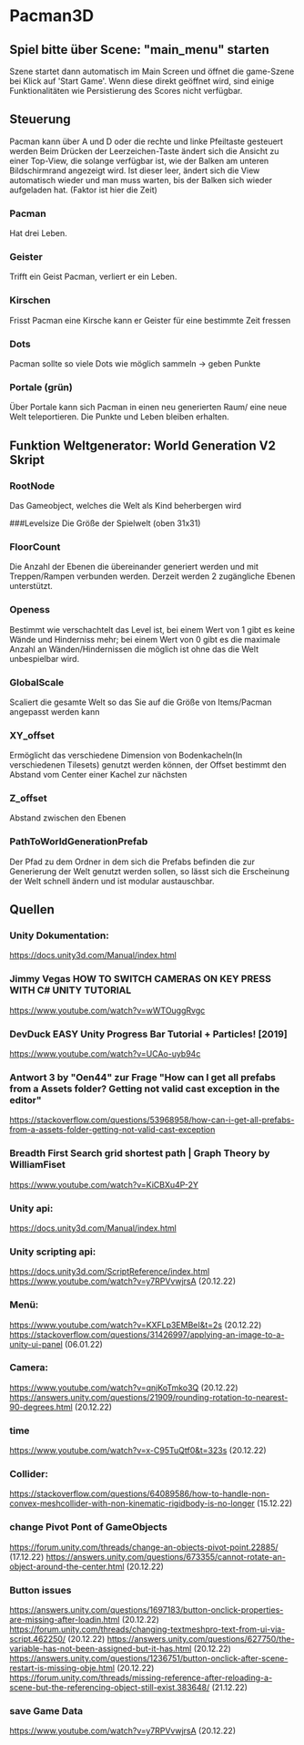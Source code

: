 # Pacman3D
 
## Spiel bitte über Scene: "main_menu" starten 
Szene startet dann automatisch im Main Screen und öffnet die game-Szene bei Klick auf 'Start Game'. Wenn diese direkt geöffnet wird, sind einige Funktionalitäten wie Persistierung des Scores nicht verfügbar.

## Steuerung
Pacman kann über A und D oder die rechte und linke Pfeiltaste gesteuert werden
Beim Drücken der Leerzeichen-Taste ändert sich die Ansicht zu einer Top-View, die solange verfügbar ist, wie der Balken am unteren Bildschirmrand angezeigt wird. Ist dieser leer, ändert sich die View automatisch wieder und man muss warten, bis der Balken sich wieder aufgeladen hat. (Faktor ist hier die Zeit)

### Pacman 
Hat drei Leben.

### Geister
Trifft ein Geist Pacman, verliert er ein Leben.

### Kirschen
Frisst Pacman eine Kirsche kann er Geister für eine bestimmte Zeit fressen

### Dots 
Pacman sollte so viele Dots wie möglich sammeln -> geben Punkte

### Portale (grün)
Über Portale kann sich Pacman in einen neu generierten Raum/ eine neue Welt teleportieren. Die Punkte und Leben bleiben erhalten.
 
 

## Funktion Weltgenerator: World Generation V2 Skript
 
### RootNode
Das Gameobject, welches die Welt als Kind beherbergen wird

###Levelsize
Die Größe der Spielwelt (oben 31x31)

### FloorCount
Die Anzahl der Ebenen die übereinander generiert werden und mit Treppen/Rampen verbunden werden. Derzeit werden 2 zugängliche Ebenen unterstützt.

### Openess
Bestimmt wie verschachtelt das Level ist, bei einem Wert von 1 gibt es keine Wände und Hinderniss mehr; bei einem Wert von 0 gibt es die maximale Anzahl an Wänden/Hindernissen die möglich ist ohne das die Welt unbespielbar wird.

### GlobalScale
Scaliert die gesamte Welt so das Sie auf die Größe von Items/Pacman angepasst werden kann

### XY_offset
Ermöglicht das verschiedene Dimension von Bodenkacheln(In verschiedenen Tilesets) genutzt werden können, der Offset bestimmt den Abstand vom Center einer Kachel zur nächsten

### Z_offset
Abstand zwischen den Ebenen

### PathToWorldGenerationPrefab
Der Pfad zu dem Ordner in dem sich die Prefabs befinden die zur Generierung der Welt genutzt werden sollen, so lässt sich die Erscheinung der Welt schnell ändern und ist modular austauschbar.
 
 ## Quellen

### Unity Dokumentation: 
https://docs.unity3d.com/Manual/index.html 

### Jimmy Vegas HOW TO SWITCH CAMERAS ON KEY PRESS WITH C# UNITY TUTORIAL 
https://www.youtube.com/watch?v=wWTOuggRvgc 


### DevDuck EASY Unity Progress Bar Tutorial + Particles! [2019]
https://www.youtube.com/watch?v=UCAo-uyb94c

### Antwort 3 by "Oen44" zur Frage "How can I get all prefabs from a Assets folder? Getting not valid cast exception in the editor"
https://stackoverflow.com/questions/53968958/how-can-i-get-all-prefabs-from-a-assets-folder-getting-not-valid-cast-exception


### Breadth First Search grid shortest path | Graph Theory by WilliamFiset
https://www.youtube.com/watch?v=KiCBXu4P-2Y


### Unity api:
https://docs.unity3d.com/Manual/index.html
### Unity scripting api: 
https://docs.unity3d.com/ScriptReference/index.html
https://www.youtube.com/watch?v=y7RPVvwjrsA (20.12.22)

### Menü:
https://www.youtube.com/watch?v=KXFLp3EMBeI&t=2s (20.12.22)
https://stackoverflow.com/questions/31426997/applying-an-image-to-a-unity-ui-panel (06.01.22)

### Camera:
https://www.youtube.com/watch?v=qnjKoTmko3Q (20.12.22)
https://answers.unity.com/questions/21909/rounding-rotation-to-nearest-90-degrees.html (20.12.22)

### time
https://www.youtube.com/watch?v=x-C95TuQtf0&t=323s (20.12.22)

### Collider:
https://stackoverflow.com/questions/64089586/how-to-handle-non-convex-meshcollider-with-non-kinematic-rigidbody-is-no-longer (15.12.22)

### change Pivot Pont of GameObjects
https://forum.unity.com/threads/change-an-objects-pivot-point.22885/ (17.12.22)
https://answers.unity.com/questions/673355/cannot-rotate-an-object-around-the-center.html (20.12.22)

### Button issues
https://answers.unity.com/questions/1697183/button-onclick-properties-are-missing-after-loadin.html (20.12.22)
https://forum.unity.com/threads/changing-textmeshpro-text-from-ui-via-script.462250/ (20.12.22)
https://answers.unity.com/questions/627750/the-variable-has-not-been-assigned-but-it-has.html (20.12.22)
https://answers.unity.com/questions/1236751/button-onclick-after-scene-restart-is-missing-obje.html (20.12.22)
https://forum.unity.com/threads/missing-reference-after-reloading-a-scene-but-the-referencing-object-still-exist.383648/ (21.12.22)

### save Game Data
https://www.youtube.com/watch?v=y7RPVvwjrsA (20.12.22)
